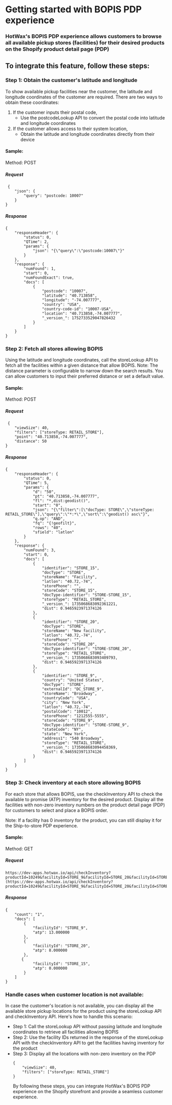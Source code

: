# Getting started with BOPIS PDP experience

### HotWax's BOPIS PDP experience allows customers to browse all available pickup stores (facilities) for their desired products on the Shopify product detail page (PDP)

## To integrate this feature, follow these steps:

### Step 1: Obtain the customer's latitude and longitude

To show available pickup facilities near the customer, the latitude and longitude coordinates of the customer are required. There are two ways to obtain these coordinates:
<ol>
<li>If the customer inputs their postal code,
<ul> <li>Use the postcodeLookup API to convert the postal code into latitude and longitude coordinates </ul>
<li>If the customer allows access to their system location, 
<ul> <li>Obtain the  latitude and longitude coordinates directly from their device</ul>
</ol>

#### Sample: 

Method: POST

##### Request
```
 {
    "json": {
        "query": "postcode: 10007"
    }
}
```

##### Response
```
{
    "responseHeader": {
        "status": 0,
        "QTime": 2,
        "params": {
            "json": "{\"query\":\"postcode:10007\"}"
        }
    },
    "response": {
        "numFound": 1,
        "start": 0,
        "numFoundExact": true,
        "docs": [
            {
                "postcode": "10007",
                "latitude": "40.713858",
                "longitude": "-74.007777",
                "country": "USA",
                "country-code-id": "10007-USA",
                "location": "40.713858,-74.007777",
                "_version_": 1752733529047826432
            }
        ]
    }
}
```

### Step 2: Fetch all stores allowing BOPIS

Using the latitude and longitude coordinates,  call the storeLookup API to fetch all the facilities within a given distance that allow BOPIS. 
Note: The distance parameter is configurable to narrow down the search results. You can allow customers to input their preferred distance or set a default value.

#### Sample: 

Method: POST

##### Request
```
 {
    "viewSize": 40,
    "filters": ["storeType: RETAIL_STORE"],
    "point": "40.713858,-74.007777",
    "distance": 50
}

```

##### Response
```
{
    "responseHeader": {
        "status": 0,
        "QTime": 5,
        "params": {
            "d": "50",
            "pt": "40.713858,-74.007777",
            "fl": "*,dist:geodist()",
            "start": "0",
            "json": "{\"filter\":[\"docType: STORE\",\"storeType: RETAIL_STORE\"],\"query\":\"*:*\",\"sort\":\"geodist() asc\"}",
            "q.op": "AND",
            "fq": "{!geofilt}",
            "rows": "40",
            "sfield": "latlon"
        }
    },
    "response": {
        "numFound": 3,
        "start": 0,
        "docs": [
            {
                "identifier": "STORE_15",
                "docType": "STORE",
                "storeName": "Facility",
                "latlon": "40.72,-74",
                "storePhone": "",
                "storeCode": "STORE_15",
                "docType-identifier": "STORE-STORE_15",
                "storeType": "RETAIL_STORE",
                "_version_": 1735068683092361221,
                "dist": 0.9465923971374126
            },
            {
                "identifier": "STORE_20",
                "docType": "STORE",
                "storeName": "New facility",
                "latlon": "40.72,-74",
                "storePhone": "",
                "storeCode": "STORE_20",
                "docType-identifier": "STORE-STORE_20",
                "storeType": "RETAIL_STORE",
                "_version_": 1735068683093409793,
                "dist": 0.9465923971374126
            },
            {
                "identifier": "STORE_9",
                "country": "United States",
                "docType": "STORE",
                "externalId": "DC_STORE_9",
                "storeName": "Broadway",
                "countryCode": "USA",
                "city": "New York",
                "latlon": "40.72,-74",
                "postalCode": "10012",
                "storePhone": "1212555-5555",
                "storeCode": "STORE_9",
                "docType-identifier": "STORE-STORE_9",
                "stateCode": "NY",
                "state": "New York",
                "address1": "540 Broadway",
                "storeType": "RETAIL_STORE",
                "_version_": 1735068683094458369,
                "dist": 0.9465923971374126
            }
        ]
    }
}
```

### Step 3: Check inventory at each store allowing BOPIS 

For each store that allows BOPIS, use the checkInventory API to check the available to promise (ATP) inventory for the desired product. Display all the facilities with non-zero inventory numbers on the product detail page (PDP) for customers to select and place a BOPIS order. 

Note: If a facility has 0 inventory for the product, you can still display it for the Ship-to-store PDP experience.

#### Sample: 

Method: GET

##### Request
```
https://dev-apps.hotwax.io/api/checkInventory?productId=10249&facilityId=STORE_9&facilityId=STORE_20&facilityId=STORE_15 (https://dev-apps.hotwax.io/api/checkInventory?productId=10249&facilityId=STORE_9&facilityId=STORE_20&facilityId=STORE_15)
```

##### Response
```
{
    "count": "1",
    "docs": [
        {
            "facilityId": "STORE_9",
            "atp": 13.000000
        },
        {
            "facilityId": "STORE_20",
            "atp": 8.000000
        },
       {
            "facilityId": "STORE_15",
            "atp": 0.000000
        }
    ]
}
```

### Handle cases when customer location is not available:

In case the customer's location is not available, you can display all the available store pickup locations for the product using the storeLookup API and checkInventory API. Here's how to handle this scenario:
<ul>
<li> Step 1: Call the storeLookup API without passing latitude and longitude coordinates to retrieve all facilities allowing BOPIS</li>
<li> Step 2: Use the facility IDs returned in the response of the storeLookup API with the checkInventory API to get the facilities having inventory for the product </li>
  <li> Step 3: Display all the locations with non-zero inventory on the PDP </li>
</ol>

```
{
    "viewSize": 40,
    "filters": ["storeType: RETAIL_STORE"]
}
```

By following these steps, you can integrate HotWax's BOPIS PDP experience on the Shopify storefront and provide a seamless customer experience.

